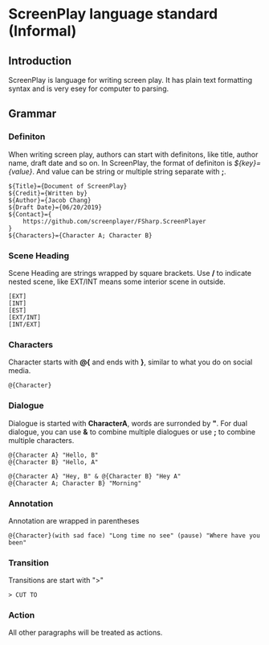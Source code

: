 # ScreenPlay language standard (Informal)

## Introduction

ScreenPlay is language for writing screen play. It has plain text formatting syntax and is very esey for computer to parsing.

## Grammar

### Definiton

When writing screen play, authors can start with definitons, like title, author name, draft date and so on. In ScreenPlay, the format of definiton is *${key}={value}*. And value can be string or multiple string separate with **;**.

    ${Title}={Document of ScreenPlay}
    ${Credit}={Written by}
    ${Author}={Jacob Chang}
    ${Draft Date}={06/20/2019}
    ${Contact}={
        https://github.com/screenplayer/FSharp.ScreenPlayer
    }
    ${Characters}={Character A; Character B}

### Scene Heading

Scene Heading are strings wrapped by square brackets. Use **/** to indicate nested scene, like EXT/INT means some interior scene in outside.

    [EXT]
    [INT]
    [EST]
    [EXT/INT]
    [INT/EXT]

### Characters

Character starts with **@{** and ends with **}**, similar to what you do on social media.

    @{Character}

### Dialogue

Dialogue is started with **CharacterA**, words are surronded by **"**. For dual dialogue, you can use **&** to combine multiple dialogues or use **;** to combine multiple characters. 

    @{Character A} "Hello, B"
    @{Character B} "Hello, A"

    @{Character A} "Hey, B" & @{Character B} "Hey A"
    @{Character A; Character B} "Morning"

### Annotation

Annotation are wrapped in parentheses

    @{Character}(with sad face) "Long time no see" (pause) "Where have you been"

### Transition

Transitions are start with ">"

    > CUT TO

### Action

All other paragraphs will be treated as actions.
